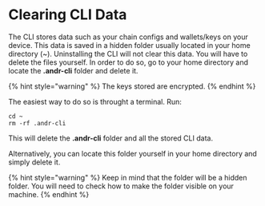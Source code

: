 # Clearing CLI Data

The CLI stores data such as your chain configs and wallets/keys on your device. This data is saved in a hidden folder usually located in your home directory (\~). Uninstalling the CLI will not clear this data. You will have to delete the files yourself. In order to do so, go to your home directory and locate the **.andr-cli** folder and delete it.&#x20;

{% hint style="warning" %}
The keys stored are encrypted.
{% endhint %}

The easiest way to do so is throught a terminal. Run:

```
cd ~
rm -rf .andr-cli
```

This will delete the **.andr-cli** folder and all the stored CLI data.&#x20;

Alternatively, you can locate this folder yourself in your home directory and simply delete it.&#x20;

{% hint style="warning" %}
Keep in mind that the folder will be a hidden folder. You will need to check how to make the folder visible on your machine.&#x20;
{% endhint %}
